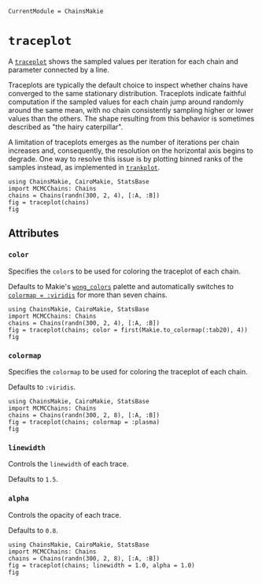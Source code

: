 ```@meta
CurrentModule = ChainsMakie
```

# `traceplot`

A [`traceplot`](@ref) shows the sampled values per iteration for each chain and parameter connected by a line.

Traceplots are typically the default choice to inspect whether chains have converged to the same stationary distribution.
Traceplots indicate faithful computation if the sampled values for each chain jump around randomly around the same mean, with no chain consistently sampling higher or lower values than the others.
The shape resulting from this behavior is sometimes described as "the hairy caterpillar".

A limitation of traceplots emerges as the number of iterations per chain increases and, consequently, the resolution on the horizontal axis begins to degrade.
One way to resolve this issue is by plotting binned ranks of the samples instead, as implemented in [`trankplot`](@ref).

```@example
using ChainsMakie, CairoMakie, StatsBase
import MCMCChains: Chains
chains = Chains(randn(300, 2, 4), [:A, :B])
fig = traceplot(chains)
fig
```

## Attributes

### `color`

Specifies the `color`s to be used for coloring the traceplot of each chain.

Defaults to Makie's [`wong_colors`](https://docs.makie.org/dev/explanations/colors#Colormaps) palette and automatically switches to [`colormap = :viridis`](https://docs.makie.org/dev/explanations/colors#Colormaps) for more than seven chains.

```@example
using ChainsMakie, CairoMakie, StatsBase
import MCMCChains: Chains
chains = Chains(randn(300, 2, 4), [:A, :B])
fig = traceplot(chains; color = first(Makie.to_colormap(:tab20), 4))
fig
```

### `colormap`

Specifies the `colormap` to be used for coloring the traceplot of each chain.

Defaults to `:viridis`.

```@example
using ChainsMakie, CairoMakie, StatsBase
import MCMCChains: Chains
chains = Chains(randn(300, 2, 8), [:A, :B])
fig = traceplot(chains; colormap = :plasma)
fig
```

### `linewidth`

Controls the `linewidth` of each trace.

Defaults to `1.5`.

### `alpha`

Controls the opacity of each trace.

Defaults to `0.8`.

```@example
using ChainsMakie, CairoMakie, StatsBase
import MCMCChains: Chains
chains = Chains(randn(300, 2, 8), [:A, :B])
fig = traceplot(chains; linewidth = 1.0, alpha = 1.0)
fig
```
